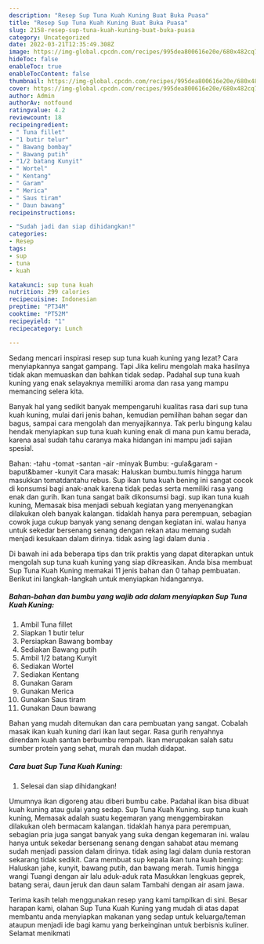 ```yaml
---
description: "Resep Sup Tuna Kuah Kuning Buat Buka Puasa"
title: "Resep Sup Tuna Kuah Kuning Buat Buka Puasa"
slug: 2158-resep-sup-tuna-kuah-kuning-buat-buka-puasa
category: Uncategorized
date: 2022-03-21T12:35:49.308Z
image: https://img-global.cpcdn.com/recipes/995dea800616e20e/680x482cq70/sup-tuna-kuah-kuning-foto-resep-utama.jpg
hideToc: false
enableToc: true
enableTocContent: false
thumbnail: https://img-global.cpcdn.com/recipes/995dea800616e20e/680x482cq70/sup-tuna-kuah-kuning-foto-resep-utama.jpg
cover: https://img-global.cpcdn.com/recipes/995dea800616e20e/680x482cq70/sup-tuna-kuah-kuning-foto-resep-utama.jpg
author: Admin
authorAv: notfound
ratingvalue: 4.2
reviewcount: 18
recipeingredient:
- " Tuna fillet"
- "1 butir telur"
- " Bawang bombay"
- " Bawang putih"
- "1/2 batang Kunyit"
- " Wortel"
- " Kentang"
- " Garam"
- " Merica"
- " Saus tiram"
- " Daun bawang"
recipeinstructions:

- "Sudah jadi dan siap dihidangkan!"
categories:
- Resep
tags:
- sup
- tuna
- kuah

katakunci: sup tuna kuah 
nutrition: 299 calories
recipecuisine: Indonesian
preptime: "PT34M"
cooktime: "PT52M"
recipeyield: "1"
recipecategory: Lunch

---
```



Sedang mencari inspirasi resep sup tuna kuah kuning yang lezat? Cara menyiapkannya sangat gampang. Tapi Jika keliru mengolah maka hasilnya tidak akan memuaskan dan bahkan tidak sedap. Padahal sup tuna kuah kuning yang enak selayaknya memiliki aroma dan rasa yang mampu memancing selera kita.


Banyak hal yang sedikit banyak mempengaruhi kualitas rasa dari sup tuna kuah kuning, mulai dari jenis bahan, kemudian pemilihan bahan segar dan bagus, sampai cara mengolah dan menyajikannya. Tak perlu bingung kalau hendak menyiapkan sup tuna kuah kuning enak di mana pun kamu berada, karena asal sudah tahu caranya maka hidangan ini mampu jadi sajian spesial.

Bahan: -tahu -tomat -santan -air -minyak Bumbu: -gula&amp;garam -baput&amp;bamer -kunyit Cara masak: Haluskan bumbu.tumis hingga harum masukkan tomatdantahu rebus. Sup ikan tuna kuah bening ini sangat cocok di konsumsi bagi anak-anak karena tidak pedas serta memiliki rasa yang enak dan gurih. Ikan tuna sangat baik dikonsumsi bagi. sup ikan tuna kuah kuning, Memasak bisa menjadi sebuah kegiatan yang menyenangkan dilakukan oleh banyak kalangan. tidaklah hanya para perempuan, sebagian cowok juga cukup banyak yang senang dengan kegiatan ini. walau hanya untuk sekedar bersenang senang dengan rekan atau memang sudah menjadi kesukaan dalam dirinya. tidak asing lagi dalam dunia .


Di bawah ini ada beberapa tips dan trik praktis yang dapat diterapkan untuk mengolah sup tuna kuah kuning yang siap dikreasikan. Anda bisa membuat Sup Tuna Kuah Kuning memakai 11 jenis bahan dan 0 tahap pembuatan. Berikut ini langkah-langkah untuk menyiapkan hidangannya.

<!--inarticleads1-->

##### Bahan-bahan dan bumbu yang wajib ada dalam menyiapkan Sup Tuna Kuah Kuning:

1. Ambil  Tuna fillet
1. Siapkan 1 butir telur
1. Persiapkan  Bawang bombay
1. Sediakan  Bawang putih
1. Ambil 1/2 batang Kunyit
1. Sediakan  Wortel
1. Sediakan  Kentang
1. Gunakan  Garam
1. Gunakan  Merica
1. Gunakan  Saus tiram
1. Gunakan  Daun bawang


Bahan yang mudah ditemukan dan cara pembuatan yang sangat. Cobalah masak ikan kuah kuning dari ikan laut segar. Rasa gurih renyahnya direndam kuah santan berbumbu rempah. Ikan merupakan salah satu sumber protein yang sehat, murah dan mudah didapat. 

<!--inarticleads2-->

##### Cara buat Sup Tuna Kuah Kuning:


1. Selesai dan siap dihidangkan!

Umumnya ikan digoreng atau diberi bumbu cabe. Padahal ikan bisa dibuat kuah kuning atau gulai yang sedap. Sup Tuna Kuah Kuning. sup tuna kuah kuning, Memasak adalah suatu kegemaran yang menggembirakan dilakukan oleh bermacam kalangan. tidaklah hanya para perempuan, sebagian pria juga sangat banyak yang suka dengan kegemaran ini. walau hanya untuk sekedar bersenang senang dengan sahabat atau memang sudah menjadi passion dalam dirinya. tidak asing lagi dalam dunia restoran sekarang tidak sedikit. Cara membuat sup kepala ikan tuna kuah bening: Haluskan jahe, kunyit, bawang putih, dan bawang merah. Tumis hingga wangi Tuangi dengan air lalu aduk-aduk rata Masukkan lengkuas geprek, batang serai, daun jeruk dan daun salam Tambahi dengan air asam jawa. 

Terima kasih telah menggunakan resep yang kami tampilkan di sini. Besar harapan kami, olahan Sup Tuna Kuah Kuning yang mudah di atas dapat membantu anda menyiapkan makanan yang sedap untuk keluarga/teman ataupun menjadi ide bagi kamu yang berkeinginan untuk berbisnis kuliner. Selamat menikmati
